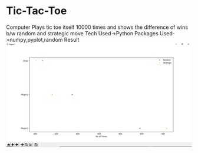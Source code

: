 # Tic-Tac-Toe
 Computer Plays tic toe itself 10000 times and shows the difference of wins b/w random and strategic move
Tech Used->Python
Packages Used->numpy,pyplot,random
Result
![Result](https://github.com/mihir1919/Tic-Tac-Toe/blob/master/Result.png)
